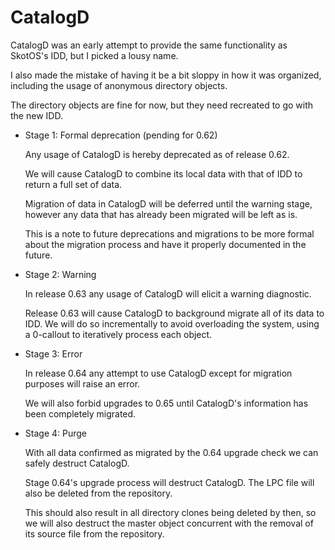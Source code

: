 # CatalogD

CatalogD was an early attempt to provide the same functionality as
SkotOS's IDD, but I picked a lousy name.

I also made the mistake of having it be a bit sloppy in how it was
organized, including the usage of anonymous directory objects.

The directory objects are fine for now, but they need recreated to go
with the new IDD.

* Stage 1: Formal deprecation (pending for 0.62)

  Any usage of CatalogD is hereby deprecated as of release 0.62.

  We will cause CatalogD to combine its local data with that of IDD to
  return a full set of data.

  Migration of data in CatalogD will be deferred until the warning stage,
  however any data that has already been migrated will be left as is.

  This is a note to future deprecations and migrations to be more formal
  about the migration process and have it properly documented in the
  future.

* Stage 2: Warning

  In release 0.63 any usage of CatalogD will elicit a warning diagnostic.

  Release 0.63 will cause CatalogD to background migrate all of its data
  to IDD.  We will do so incrementally to avoid overloading the system,
  using a 0-callout to iteratively process each object.

* Stage 3: Error

  In release 0.64 any attempt to use CatalogD except for migration
  purposes will raise an error.

  We will also forbid upgrades to 0.65 until CatalogD's information has
  been completely migrated.

* Stage 4: Purge

  With all data confirmed as migrated by the 0.64 upgrade check we can
  safely destruct CatalogD.

  Stage 0.64's upgrade process will destruct CatalogD.  The LPC file will
  also be deleted from the repository.

  This should also result in all directory clones being deleted by then,
  so we will also destruct the master object concurrent with the removal
  of its source file from the repository.
